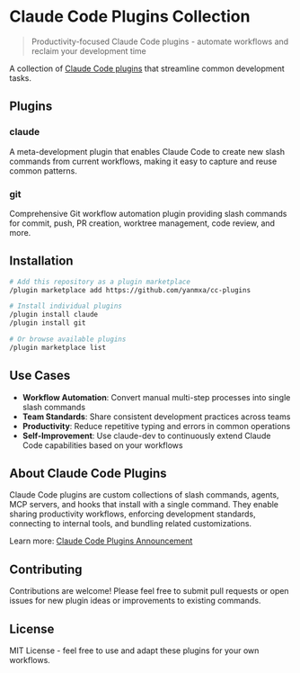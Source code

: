 # Claude Code Plugins Collection

> Productivity-focused Claude Code plugins - automate workflows and reclaim your development time

A collection of [Claude Code plugins](https://www.anthropic.com/news/claude-code-plugins) that streamline common development tasks.

## Plugins

### claude

A meta-development plugin that enables Claude Code to create new slash commands from current workflows, making it easy to capture and reuse common patterns.

### git

Comprehensive Git workflow automation plugin providing slash commands for commit, push, PR creation, worktree management, code review, and more.

## Installation

```bash
# Add this repository as a plugin marketplace
/plugin marketplace add https://github.com/yanmxa/cc-plugins

# Install individual plugins
/plugin install claude
/plugin install git

# Or browse available plugins
/plugin marketplace list
```

## Use Cases

- **Workflow Automation**: Convert manual multi-step processes into single slash commands
- **Team Standards**: Share consistent development practices across teams
- **Productivity**: Reduce repetitive typing and errors in common operations
- **Self-Improvement**: Use claude-dev to continuously extend Claude Code capabilities based on your workflows

## About Claude Code Plugins

Claude Code plugins are custom collections of slash commands, agents, MCP servers, and hooks that install with a single command. They enable sharing productivity workflows, enforcing development standards, connecting to internal tools, and bundling related customizations.

Learn more: [Claude Code Plugins Announcement](https://www.anthropic.com/news/claude-code-plugins)

## Contributing

Contributions are welcome! Please feel free to submit pull requests or open issues for new plugin ideas or improvements to existing commands.

## License

MIT License - feel free to use and adapt these plugins for your own workflows.
